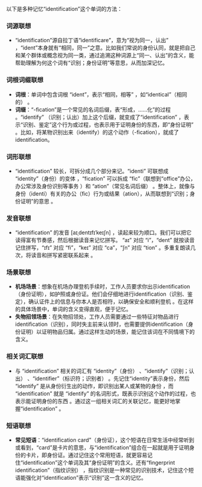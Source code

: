 以下是多种记忆“identification”这个单词的方法：

### 词源联想
 - “identification”源自拉丁语“identificare”，意为“视为同一，认出” ，“ident”本身就有“相同，同一”之意。比如我们常说的身份认同，就是把自己和某个群体或概念视为同一类，通过追溯这种词源上“同一、认出”的含义，能帮助理解为何这个词有“识别；身份证明”等意思，从而加深记忆。

### 词根词缀联想
 - **词根**：单词中包含词根 “ident”，表示“相同，相等” ，如“identical”（相同的） 。
 - **词缀**：“-fication”是一个常见的名词后缀，表“形成，……化”的过程 。“identify” （识别；认出）加上这个后缀，就变成了“identification” ，表示“识别、鉴定”这个行为或过程，也表示用于证明身份的东西，即“身份证明” 。比如，将某物识别出来（identify）的这个动作（-fication），就成了identification。

### 词形联想
 - “identification” 较长，可拆分成几个部分来记。“identi” 可联想成 “identity”（身份）的变体 ，“fication” 可以拆成 “fic”（联想到“office”办公，办公常涉及身份识别等事务 ）和 “ation”（常见名词后缀） 。整体上，就像与身份（identi）有关的办公（fic）行为或结果（ation），从而联想到“识别；身份证明”的意思 。

### 发音联想
 - “identification” 的发音 [aɪˌdentɪfɪˈkeɪʃn] ，读起来较为顺口。我们可以把它读得富有节奏感，然后根据读音来记忆拼写。 “aɪ” 对应 “i”，“dent” 就按读音记住拼写，“ɪfɪ” 对应 “fi”，“keɪ” 对应 “ca”，“ʃn” 对应 “tion” 。多重复朗读几次，将读音和拼写紧密联系起来 。

### 场景联想
 - **机场场景**：想象在机场办理登机手续时，工作人员要求你出示identification（身份证明），如护照或身份证。他们会仔细地进行identification（识别、鉴定），确认证件上的信息与你本人是否相符，以确保安全和顺利登机 。在这样的具体场景中，单词的含义变得直观，便于记忆。
 - **失物招领场景**：在失物招领处，工作人员需要通过一些特征对物品进行identification（识别），同时失主前来认领时，也需要提供identification（身份证明）以证明物品归属。通过这样生动的场景，能记住该词在不同情境下的含义。

### 相关词汇联想
 - 与 “identification” 相关的词汇有 “identity”（身份） 、“identify”（识别；认出） 、“identifier”（标识符；识别者） 。先记住“identity”表示身份，然后 “identify” 是从身份衍生出的动作，即识别出某人或某物的身份 ，而 “identification” 就是 “identify” 的名词形式，既表示识别这个动作的过程，也表示能证明身份的东西 。通过这一组相关词汇的关联记忆，能更好地掌握“identification” 。

### 短语联想
 - **常见短语**：“identification card”（身份证），这个短语在日常生活中经常听到或看到，“card”是卡片的意思，与“identification”组合在一起就是用于证明身份的卡片，即身份证。通过记住这个常用短语，就更容易记住“identification”这个单词及其“身份证明”的含义。还有“fingerprint identification”（指纹识别） ，指纹识别是一种常见的识别技术，记住这个短语能强化对“identification”表示“识别”这一含义的记忆。 